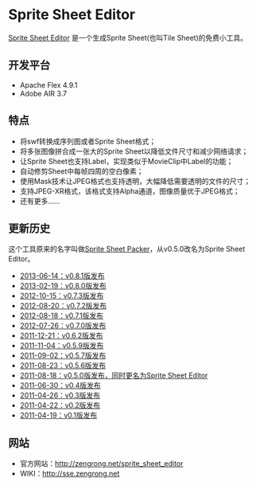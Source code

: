 # Sprite Sheet Editor

[Sprite Sheet Editor](http://zengrong.net/sprite_sheet_editor) 是一个生成Sprite Sheet(也叫Tile Sheet)的免费小工具。
	
## 开发平台

* Apache Flex 4.9.1
* Adobe AIR 3.7

## 特点

* 将swf转换成序列图或者Sprite Sheet格式；
* 将多张图像拼合成一张大的Sprite Sheet以降低文件尺寸和减少网络请求；
* 让Sprite Sheet也支持Label，实现类似于MovieClip中Label的功能；
* 自动修剪Sheet中每帧四周的空白像素；
* 使用Mask技术让JPEG格式也支持透明，大幅降低需要透明的文件的尺寸；
* 支持JPEG-XR格式，该格式支持Alpha通道，图像质量优于JPEG格式；
* 还有更多……

## 更新历史

这个工具原来的名字叫做[Sprite Sheet Packer](http://zengrong.net/spritesheetpacker)，从v0.5.0改名为Sprite Sheet Editor。

* [2013-06-14：v0.8.1版发布](http://zengrong.net/post/1880.htm)
* [2013-02-19：v0.8.0版发布](http://zengrong.net/post/1815.htm)
* [2012-10-15：v0.7.3版发布](http://zengrong.net/post/1706.htm)
* [2012-08-20：v0.7.2版发布](http://zengrong.net/post/1672.htm)
* [2012-08-18：v0.7.1版发布](http://zengrong.net/post/1668.htm)
* [2012-07-26：v0.7.0版发布](http://zengrong.net/post/1660.htm)
* [2011-12-21：v0.6.2版发布](http://zengrong.net/post/1482.htm)
* [2011-11-04：v0.5.9版发布](http://zengrong.net/post/1468.htm)
* [2011-09-02：v0.5.7版发布](http://zengrong.net/post/1436.htm)
* [2011-08-23：v0.5.6版发布](http://zengrong.net/post/1414.htm)
* [2011-08-18：v0.5.0版发布，同时更名为Sprite Sheet Editor](http://zengrong.net/post/1402.htm)
* [2011-06-30：v0.4版发布](http://zengrong.net/post/1357.htm)
* [2011-04-26：v0.3版发布](http://zengrong.net/post/1313.htm)
* [2011-04-22：v0.2版发布](http://zengrong.net/post/1311.htm)
* [2011-04-19：v0.1版发布](http://zengrong.net/post/1306.htm)

## 网站

* 官方网站：<http://zengrong.net/sprite_sheet_editor>
* WIKI：<http://sse.zengrong.net>
